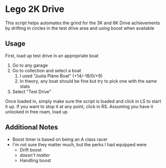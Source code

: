 # Lego 2K Drive

This script helps automates the grind for the 3K and 6K Drive achievements by drifting in circles in the test drive area and using boost when available

## Usage

First, load up test drive in an appropriate boat

1. Go to any garage
2. Go to collection and select a boat
    1. I used "Justa Plane Boat" (+14/-18/0/+9)
    2. In theory, any boat should be fine but try to pick one with the same stats
3. Select "Test Drive"

Once loaded in, simply make sure the script is loaded and click in LS to start it up.
If you want to stop it at any point, click in RS.
Assuming you have it unlocked in free roam, load up 

## Additional Notes

* Boost timer is based on being an A class racer
* I'm not sure they matter much, but the perks I had equipped were
    * Drift boost
    * *doesn't matter*
    * Handling boost
